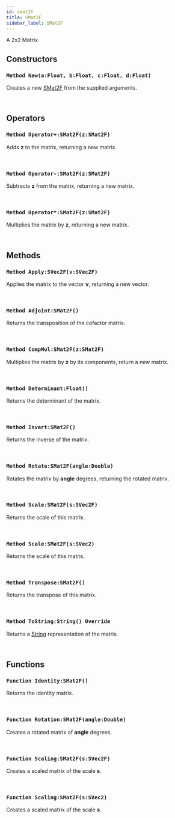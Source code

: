 ```yaml
---
id: smat2f
title: SMat2F
sidebar_label: SMat2F
---
```


A 2x2 Matrix


## Constructors

### `Method New(a:Float, b:Float, c:Float, d:Float)`

Creates a new [SMat2F](../../../brl/brl.matrix/smat2f) from the supplied arguments.

<br/>

## Operators

### `Method Operator+:SMat2F(z:SMat2F)`

Adds <b>z</b> to the matrix, returning a new matrix.

<br/>

### `Method Operator-:SMat2F(z:SMat2F)`

Subtracts <b>z</b> from the matrix, returning a new matrix.

<br/>

### `Method Operator*:SMat2F(z:SMat2F)`

Multiplies the matrix by <b>z</b>, returning a new matrix.

<br/>

## Methods

### `Method Apply:SVec2F(v:SVec2F)`

Applies the matrix to the vector <b>v</b>, returning a new vector.

<br/>

### `Method Adjoint:SMat2F()`

Returns the transposition of the cofactor matrix.

<br/>

### `Method CompMul:SMat2F(z:SMat2F)`

Multiplies the matrix by <b>z</b> by its components, return a new matrix.

<br/>

### `Method Determinant:Float()`

Returns the determinant of the matrix.

<br/>

### `Method Invert:SMat2F()`

Returns the inverse of the matrix.

<br/>

### `Method Rotate:SMat2F(angle:Double)`

Rotates the matrix by <b>angle</b> degrees, returning the rotated matrix.

<br/>

### `Method Scale:SMat2F(s:SVec2F)`

Returns the scale of this matrix.

<br/>

### `Method Scale:SMat2F(s:SVec2)`

Returns the scale of this matrix.

<br/>

### `Method Transpose:SMat2F()`

Returns the transpose of this matrix.

<br/>

### `Method ToString:String() Override`

Returns a [String](../../../brl/brl.blitz/#string) representation of the matrix.

<br/>

## Functions

### `Function Identity:SMat2F()`

Returns the identity matrix.

<br/>

### `Function Rotation:SMat2F(angle:Double)`

Creates a rotated matrix of <b>angle</b> degrees.

<br/>

### `Function Scaling:SMat2F(s:SVec2F)`

Creates a scaled matrix of the scale <b>s</b>.

<br/>

### `Function Scaling:SMat2F(s:SVec2)`

Creates a scaled matrix of the scale <b>s</b>.

<br/>

